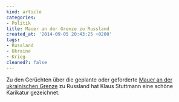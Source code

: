 ```yaml
---
kind: article
categories:
- Politik
title: Mauer an der Grenze zu Russland
created_at: '2014-09-05 20:43:25 +0200'
tags:
- Russland
- Ukraine
- Krieg
cleaned?: false
---
```


Zu den Gerüchten über die geplante oder geforderte [Mauer an der
ukrainischen
Grenze](http://www.stuttmann-karikaturen.de/archivseq.php?id=5363&s=rss)
zu Russland hat Klaus Stuttmann eine schöne Karikatur gezeichnet.
